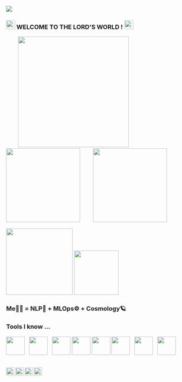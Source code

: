 ![](https://komarev.com/ghpvc/?username=Lord-V15&color=blueviolet)
###  <img src="https://github.com/kogisin/kogisin/blob/main/gifs/hi.gif" width=24> WELCOME TO THE LORD'S WORLD ! <img src="https://github.com/kogisin/kogisin/blob/main/gifs/hi.gif" width=24> 

&nbsp;&nbsp;&nbsp;&nbsp;&nbsp;&nbsp;&nbsp; <img src="https://www.retro-synthwave.com/wp-content/uploads/2016/10/retro-synthwave_GIF-00-41.gif" width="300px">
&nbsp;&nbsp;&nbsp;&nbsp;&nbsp;&nbsp;&nbsp; <img src="https://www.retro-synthwave.com/wp-content/uploads/2016/10/retro-synthwave_GIF-00-15.gif" width="200px">
&nbsp;&nbsp;&nbsp;&nbsp;&nbsp;&nbsp;&nbsp; <img src="https://www.retro-synthwave.com/wp-content/uploads/2016/10/retro-synthwave_GIF-00-10.gif" width="200px">
<p align="centre">
    <img align="centre" src="https://github-readme-stats-eight-theta.vercel.app/api?username=Lord-V15&show_icons=true&hide_border=true&include_all_commits=true&count_private=true&bg_color=00000000&theme=onedark" height="180px"/>
  <img height="120px" src="https://github-readme-stats.vercel.app/api/top-langs/?username=Lord-V15&hide=html&hide_title=true&hide_border=true&layout=compact&langs_count=8&theme=onedark&bg_color=00000000" />
</p>

### Me👨‍💻 = NLP💬 + MLOps⚙️ + Cosmology🪐 

<!--
- 🔭 I’m currently working on ...
- 🌱 I’m currently learning ...
- 👯 I’m looking to collaborate on ...
- 🤔 I’m looking for help with ...
- 💬 Ask me about ...
- 📫 How to reach me: ...
- 😄 Pronouns: ...
- ⚡ Fun fact: ...
-->

### Tools I know ...
<p>
<a href="https://www.python.org"><img height="50" src="https://seeklogo.com/images/P/python-logo-A32636CAA3-seeklogo.com.png"></a>
&nbsp; <a href="https://www.tensorflow.org"><img height="50" src="https://seeklogo.com/images/T/tensorflow-logo-02FCED4F98-seeklogo.com.png"></a>
&nbsp; <a href="https://jupyter.org"><img height="50" src="https://upload.wikimedia.org/wikipedia/commons/thumb/3/38/Jupyter_logo.svg/1200px-Jupyter_logo.svg.png"></a>
<a href="https://fastapi.tiangolo.com"><img height="50" src="https://fastapi.tiangolo.com/img/logo-margin/logo-teal.png"></a>
<a href="https://spacy.io"><img height="50" src="https://upload.wikimedia.org/wikipedia/commons/thumb/8/88/SpaCy_logo.svg/1280px-SpaCy_logo.svg.png"></a>
<a href="https://www.docker.com"><img height="50" src="https://cdn-images-1.medium.com/max/1200/1*kcGDJHupTCUlgubqqEkCSg.png"></a>
&nbsp; <a href="https://www.postgresql.org"><img height="50" src="https://upload.wikimedia.org/wikipedia/commons/thumb/2/29/Postgresql_elephant.svg/1200px-Postgresql_elephant.svg.png"></a>
&nbsp; <a href="https://www.elastic.co/products?elektra=home"><img height="50" src="https://cdn.freebiesupply.com/logos/large/2x/elasticsearch-logo-png-transparent.png"></a>
</p>

</br>

<a href="https://twitter.com/lord_NGHTMRE">
  <img align="left" alt="Lord's Twitter" width="22px" src="https://1000logos.net/wp-content/uploads/2017/06/Twitter-Logo.png" />
</a>
<a href="https://www.linkedin.com/in/vibhansh-gupta//">
  <img align="left" alt="Lord's Linkdein" width="22px" src="https://pngimg.com/uploads/linkedIn/linkedIn_PNG27.png" />
</a>
<a href="https://t.me/vibhanshg">
  <img align="left" alt="Lord's Telegram" width="22px" src="https://upload.wikimedia.org/wikipedia/commons/thumb/8/83/Telegram_2019_Logo.svg/1200px-Telegram_2019_Logo.svg.png" />
</a>
<a href="https://about.me/vibhansh/">
  <img align="left" alt="Lord's about.me" width="22px" src="https://logos-download.com/wp-content/uploads/2019/06/About_Me_Logo_old.png" />
</a>
<br />
